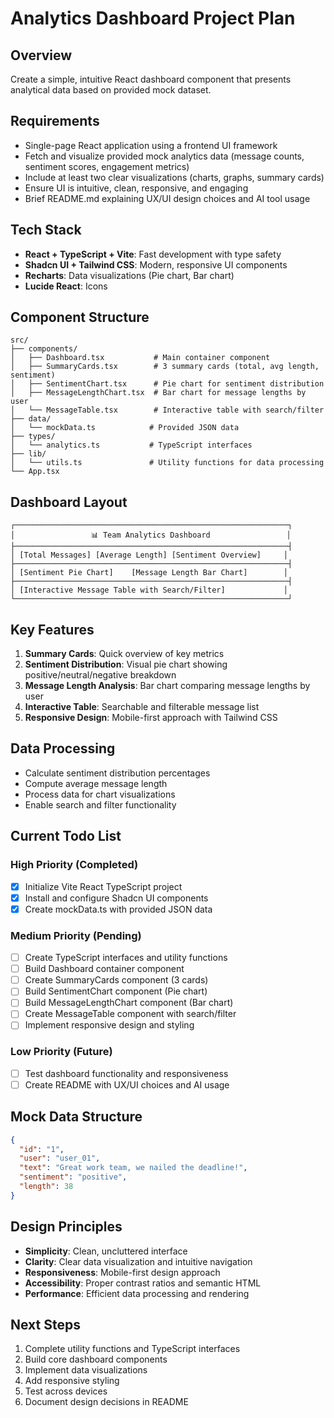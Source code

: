 # Analytics Dashboard Project Plan

## Overview
Create a simple, intuitive React dashboard component that presents analytical data based on provided mock dataset.

## Requirements
- Single-page React application using a frontend UI framework
- Fetch and visualize provided mock analytics data (message counts, sentiment scores, engagement metrics)
- Include at least two clear visualizations (charts, graphs, summary cards)
- Ensure UI is intuitive, clean, responsive, and engaging
- Brief README.md explaining UX/UI design choices and AI tool usage

## Tech Stack
- **React + TypeScript + Vite**: Fast development with type safety
- **Shadcn UI + Tailwind CSS**: Modern, responsive UI components
- **Recharts**: Data visualizations (Pie chart, Bar chart)
- **Lucide React**: Icons

## Component Structure
```
src/
├── components/
│   ├── Dashboard.tsx           # Main container component
│   ├── SummaryCards.tsx        # 3 summary cards (total, avg length, sentiment)
│   ├── SentimentChart.tsx      # Pie chart for sentiment distribution
│   ├── MessageLengthChart.tsx  # Bar chart for message lengths by user
│   └── MessageTable.tsx        # Interactive table with search/filter
├── data/
│   └── mockData.ts            # Provided JSON data
├── types/
│   └── analytics.ts           # TypeScript interfaces
├── lib/
│   └── utils.ts               # Utility functions for data processing
└── App.tsx
```

## Dashboard Layout
```
┌─────────────────────────────────────────────────────────────┐
│                 📊 Team Analytics Dashboard                 │
├─────────────────────────────────────────────────────────────┤
│ [Total Messages] [Average Length] [Sentiment Overview]     │
├─────────────────────────────────────────────────────────────┤
│ [Sentiment Pie Chart]    [Message Length Bar Chart]        │
├─────────────────────────────────────────────────────────────┤
│ [Interactive Message Table with Search/Filter]             │
└─────────────────────────────────────────────────────────────┘
```

## Key Features
1. **Summary Cards**: Quick overview of key metrics
2. **Sentiment Distribution**: Visual pie chart showing positive/neutral/negative breakdown
3. **Message Length Analysis**: Bar chart comparing message lengths by user
4. **Interactive Table**: Searchable and filterable message list
5. **Responsive Design**: Mobile-first approach with Tailwind CSS

## Data Processing
- Calculate sentiment distribution percentages
- Compute average message length
- Process data for chart visualizations
- Enable search and filter functionality

## Current Todo List

### High Priority (Completed)
- [x] Initialize Vite React TypeScript project
- [x] Install and configure Shadcn UI components
- [x] Create mockData.ts with provided JSON data

### Medium Priority (Pending)
- [ ] Create TypeScript interfaces and utility functions
- [ ] Build Dashboard container component
- [ ] Create SummaryCards component (3 cards)
- [ ] Build SentimentChart component (Pie chart)
- [ ] Build MessageLengthChart component (Bar chart)
- [ ] Create MessageTable component with search/filter
- [ ] Implement responsive design and styling

### Low Priority (Future)
- [ ] Test dashboard functionality and responsiveness
- [ ] Create README with UX/UI choices and AI usage

## Mock Data Structure
```json
{
  "id": "1",
  "user": "user_01",
  "text": "Great work team, we nailed the deadline!",
  "sentiment": "positive",
  "length": 38
}
```

## Design Principles
- **Simplicity**: Clean, uncluttered interface
- **Clarity**: Clear data visualization and intuitive navigation
- **Responsiveness**: Mobile-first design approach
- **Accessibility**: Proper contrast ratios and semantic HTML
- **Performance**: Efficient data processing and rendering

## Next Steps
1. Complete utility functions and TypeScript interfaces
2. Build core dashboard components
3. Implement data visualizations
4. Add responsive styling
5. Test across devices
6. Document design decisions in README